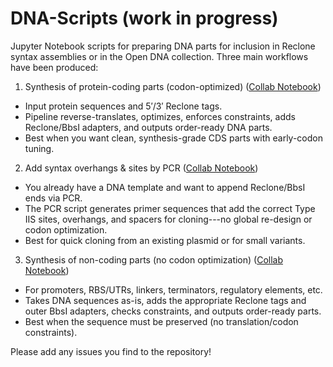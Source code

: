 # DNA-Scripts (work in progress)

Jupyter Notebook scripts for preparing DNA parts for inclusion in Reclone syntax assemblies or in the Open DNA collection. 
Three main workflows have been produced:

1.  Synthesis of protein-coding parts (codon-optimized) ([Collab Notebook](https://colab.research.google.com/drive/1dfit-8ESbeLiSHSgfPqT7AWx7Xy24Zmt?usp=sharing))

-   Input protein sequences and 5′/3′ Reclone tags.
-   Pipeline reverse-translates, optimizes, enforces constraints, adds Reclone/BbsI adapters, and outputs order-ready DNA parts.
-   Best when you want clean, synthesis-grade CDS parts with early-codon tuning.

2.  Add syntax overhangs & sites by PCR ([Collab Notebook](https://colab.research.google.com/drive/1VJeIK1ndN_PZPeJQTlIKLl9c9099Z6ZA?usp=sharing))

-   You already have a DNA template and want to append Reclone/BbsI ends via PCR.
-   The PCR script generates primer sequences that add the correct Type IIS sites, overhangs, and spacers for cloning---no global re-design or codon optimization.
-   Best for quick cloning from an existing plasmid or for small variants.

3.  Synthesis of non-coding parts (no codon optimization) ([Collab Notebook](https://colab.research.google.com/drive/1m8WpdoqMMZ5ik5TyEyTdxJ12bPv1kDpZ?usp=sharing))

-   For promoters, RBS/UTRs, linkers, terminators, regulatory elements, etc.
-   Takes DNA sequences as-is, adds the appropriate Reclone tags and outer BbsI adapters, checks constraints, and outputs order-ready parts.
-   Best when the sequence must be preserved (no translation/codon constraints).


Please add any issues you find to the repository!
